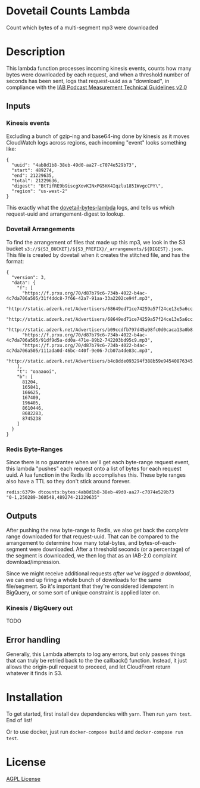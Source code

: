 # Dovetail Counts Lambda

Count which bytes of a multi-segment mp3 were downloaded

# Description

This lambda function processes incoming kinesis events, counts how many bytes
were downloaded by each request, and when a threshold number of seconds has
been sent, logs that request-uuid as a "download", in compliance with the
[IAB Podcast Measurement Technical Guidelines v2.0](https://www.iab.com/wp-content/uploads/2017/12/Podcast_Measurement_v2-Final-Dec2017.pdf)

## Inputs

### Kinesis events

Excluding a bunch of gzip-ing and base64-ing done by kinesis as it moves CloudWatch
logs across regions, each incoming "event" looks something like:

```
{
  "uuid": "4ab8d1b8-38eb-49d0-aa27-c7074e529b73",
  "start": 489274,
  "end": 21229635,
  "total": 21229636,
  "digest": "BtTifRE9b9iscgXovKINxPG5HX4Iqzlu1851WvgcCPY\",
  "region": "us-west-2"
}
```

This exactly what the [dovetail-bytes-lambda](https://github.com/PRX/dovetail-bytes-lambda) logs,
and tells us which request-uuid and arrangement-digest to lookup.

### Dovetail Arrangements

To find the arrangement of files that made up this mp3, we look in the S3
bucket `s3://${S3_BUCKET}/${S3_PREFIX}/_arrangements/${DIGEST}.json`. This file
is created by dovetail when it creates the stitched file, and has the format:

```
{
  "version": 3,
  "data": {
    "f": [
      "https://f.prxu.org/70/d87b79c6-734b-4022-b4ac-4c7da706a505/31f4ddc8-7f66-42a7-91aa-33a2202ce94f.mp3",
      "http://static.adzerk.net/Advertisers/68649ed71ce74259a57f24ce13e5a6cc.mp3",
      "http://static.adzerk.net/Advertisers/68649ed71ce74259a57f24ce13e5a6cc.mp3",
      "http://static.adzerk.net/Advertisers/b09ccdfb797d45a98fc0d0caca13a0b8.mp3",
      "https://f.prxu.org/70/d87b79c6-734b-4022-b4ac-4c7da706a505/91df9d5a-dd0a-471e-89b2-742203bd95c9.mp3",
      "https://f.prxu.org/70/d87b79c6-734b-4022-b4ac-4c7da706a505/111ada0d-46bc-440f-9e06-7cb07a4de83c.mp3",
      "http://static.adzerk.net/Advertisers/b4c8dde093294f388b59e94540876345.mp3"
    ],
    "t": "oaaaooi",
    "b": [
      81204,
      165841,
      166625,
      167409,
      196405,
      8610446,
      8682283,
      8745238
    ]
  }
}
```

### Redis Byte-Ranges

Since there is no guarantee when we'll get each byte-range request event, this
lambda "pushes" each request onto a list of bytes for each request uuid. A lua
function in the Redis lib accomplishes this. These byte ranges also have a TTL
so they don't stick around forever.

```
redis:6379> dtcounts:bytes:4ab8d1b8-38eb-49d0-aa27-c7074e529b73
"0-1,250289-360548,489274-21229635"
```

## Outputs

After pushing the new byte-range to Redis, we also get back the _complete_ range
downloaded for that request-uuid.  That can be compared to the arrangement to
determine how many total-bytes, and bytes-of-each-segment were downloaded.  After
a threshold seconds (or a percentage) of the segment is downloaded, we then log
that as an IAB-2.0 complaint download/impression.

Since we might receive additional requests _after we've logged a download_, we
can end up firing a whole bunch of downloads for the same file/segment.  So it's
important that they're considered idempotent in BigQuery, or some sort of
unique constraint is applied later on.

### Kinesis / BigQuery out

TODO

## Error handling

Generally, this Lambda attempts to log any errors, but only passes things that
can truly be retried back to the
the callback() function.  Instead, it just allows the origin-pull request to
proceed, and let CloudFront return whatever it finds in S3.

# Installation

To get started, first install dev dependencies with `yarn`.  Then run `yarn test`.  End of list!

Or to use docker, just run `docker-compose build` and `docker-compose run test`.

# License

[AGPL License](https://www.gnu.org/licenses/agpl-3.0.html)
